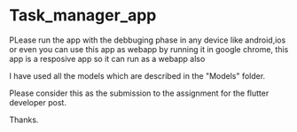 # Task_manager_app


PLease run the app with the debbuging phase in any device like android,ios or even you can use this app as webapp by running it in google chrome, this app is a resposive app so it can run as a webapp also

I have used all the models which are described in the "Models" folder.

Please consider this as the submission to the assignment for the flutter developer post.

Thanks.
